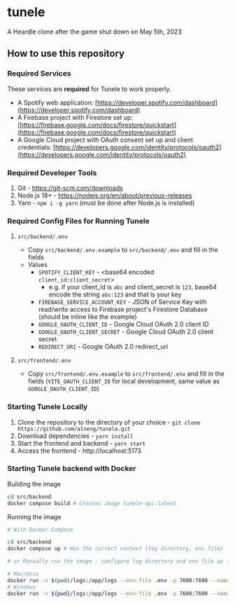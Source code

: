 # tunele

A Heardle clone after the game shut down on May 5th, 2023

## How to use this repository

### Required Services

These services are **required** for Tunele to work properly.

- A Spotify web application: [https://developer.spotify.com/dashboard](https://developer.spotify.com/dashboard)
- A Firebase project with Firestore set up: [https://firebase.google.com/docs/firestore/quickstart](https://firebase.google.com/docs/firestore/quickstart)
- A Google Cloud project with OAuth consent set up and client credentials: [https://developers.google.com/identity/protocols/oauth2](https://developers.google.com/identity/protocols/oauth2)

### Required Developer Tools

1. Git - https://git-scm.com/downloads
2. Node.js 18+ - https://nodejs.org/en/about/previous-releases
3. Yarn - `npm i -g yarn` (must be done after Node.js is installed)

### Required Config Files for Running Tunele

1. `src/backend/.env`

   - Copy `src/backend/.env.example` to `src/backend/.env` and fill in the fields
   - Values
     - `SPOTIFY_CLIENT_KEY` - <base64 encoded `client_id:client_secret`>
       - e.g. if your client_id is `abc` and client_secret is `123`, base64 encode the string `abc:123` and that is your key
     - `FIREBASE_SERVICE_ACCOUNT_KEY` - JSON of Service Key with read/write access to Firebase project's Firestore Database (should be inline like the example)
     - `GOOGLE_OAUTH_CLIENT_ID` - Google Cloud OAuth 2.0 client ID
     - `GOOGLE_OAUTH_CLIENT_SECRET` - Google Cloud OAuth 2.0 client secret
     - `REDIRECT_URI` - Google OAuth 2.0 redirect_uri

2. `src/frontend/.env`

   - Copy `src/frontend/.env.example` to `src/frontend/.env` and fill in the fields (`VITE_OAUTH_CLIENT_ID` for local development, same value as `GOOGLE_OAUTH_CLIENT_ID`)

### Starting Tunele Locally

1. Clone the repository to the directory of your choice - `git clone https://github.com/alneng/tunele.git`
2. Download dependencies - `yarn install`
3. Start the frontend and backend - `yarn start`
4. Access the frontend - http://localhost:5173

### Starting Tunele backend with Docker

Building the image

```bash
cd src/backend
docker compose build # Creates image tunele-api:latest
```

Running the image

```bash
# With Docker Compose

cd src/backend
docker compose up # Has the correct context (log directory, env file)

# or Manually run the image - configure log directory and env file as fit

# Mac/Unix
docker run -v $(pwd)/logs:/app/logs --env-file .env -p 7600:7600 --name tunele tunele-api:latest
# Windows
docker run -v ${pwd}/logs:/app/logs --env-file .env -p 7600:7600 --name tunele tunele-api:latest
```
